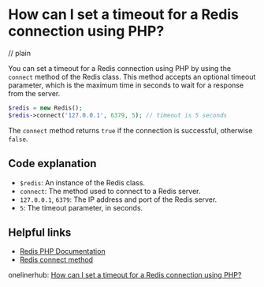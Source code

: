 # How can I set a timeout for a Redis connection using PHP?
// plain

You can set a timeout for a Redis connection using PHP by using the `connect` method of the Redis class. This method accepts an optional timeout parameter, which is the maximum time in seconds to wait for a response from the server.

```php
$redis = new Redis();
$redis->connect('127.0.0.1', 6379, 5); // timeout is 5 seconds
```

The `connect` method returns `true` if the connection is successful, otherwise `false`.

## Code explanation

- `$redis`: An instance of the Redis class.
- `connect`: The method used to connect to a Redis server.
- `127.0.0.1`, `6379`: The IP address and port of the Redis server.
- `5`: The timeout parameter, in seconds.

## Helpful links
- [Redis PHP Documentation](https://redis.io/clients/php)
- [Redis connect method](https://github.com/phpredis/phpredis#connect)

onelinerhub: [How can I set a timeout for a Redis connection using PHP?](https://onelinerhub.com/predis/how-can-i-set-a-timeout-for-a-redis-connection-using-php)